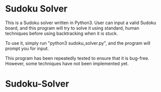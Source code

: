# Sudoku Solver

This is a Sudoku solver written in Python3. User can input a valid Sudoku
board, and this program will try to solve it using standard, human techniques
before using backtracking when it is stuck.

To use it, simply run "python3 sudoku_solver.py", and the program will prompt
you for input.

This program has been repeatedly tested to ensure that it is bug-free. However,
some techniques have not been implemented yet.
# Sudoku-Solver
